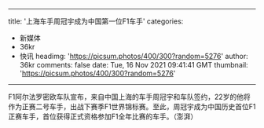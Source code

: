 
---
title: '上海车手周冠宇成为中国第一位F1车手'
categories: 
 - 新媒体
 - 36kr
 - 快讯
headimg: 'https://picsum.photos/400/300?random=5276'
author: 36kr
comments: false
date: Tue, 16 Nov 2021 09:41:41 GMT
thumbnail: 'https://picsum.photos/400/300?random=5276'
---

<div>   
F1阿尔法罗密欧车队宣布，来自中国上海的车手周冠宇和车队签约，22岁的他将作为正赛二号车手，出战下赛季F1世界锦标赛。至此，周冠宇成为中国历史首位F1正赛车手，首位获得正式资格参加F1全年比赛的车手。（澎湃）  
</div>
            